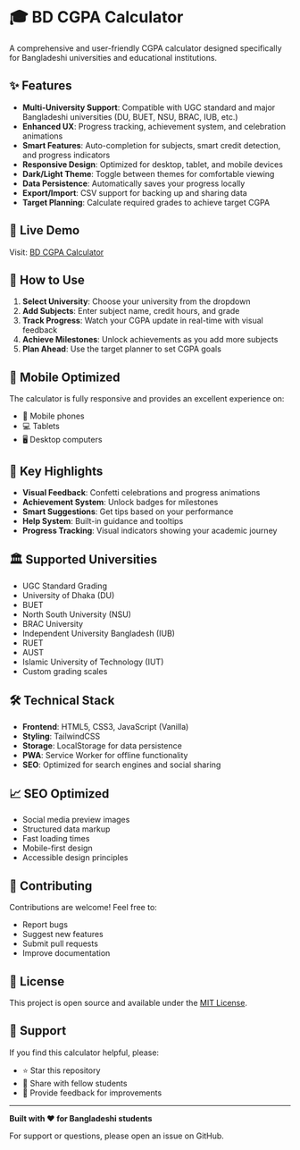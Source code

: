 # 🎓 BD CGPA Calculator

A comprehensive and user-friendly CGPA calculator designed specifically for Bangladeshi universities and educational institutions.

## ✨ Features

- **Multi-University Support**: Compatible with UGC standard and major Bangladeshi universities (DU, BUET, NSU, BRAC, IUB, etc.)
- **Enhanced UX**: Progress tracking, achievement system, and celebration animations
- **Smart Features**: Auto-completion for subjects, smart credit detection, and progress indicators
- **Responsive Design**: Optimized for desktop, tablet, and mobile devices
- **Dark/Light Theme**: Toggle between themes for comfortable viewing
- **Data Persistence**: Automatically saves your progress locally
- **Export/Import**: CSV support for backing up and sharing data
- **Target Planning**: Calculate required grades to achieve target CGPA

## 🚀 Live Demo

Visit: [BD CGPA Calculator](https://bdcgpacalculator.netlify.app)

## 🎯 How to Use

1. **Select University**: Choose your university from the dropdown
2. **Add Subjects**: Enter subject name, credit hours, and grade
3. **Track Progress**: Watch your CGPA update in real-time with visual feedback
4. **Achieve Milestones**: Unlock achievements as you add more subjects
5. **Plan Ahead**: Use the target planner to set CGPA goals

## 📱 Mobile Optimized

The calculator is fully responsive and provides an excellent experience on:

- 📱 Mobile phones
- 💻 Tablets
- 🖥️ Desktop computers

## 🎨 Key Highlights

- **Visual Feedback**: Confetti celebrations and progress animations
- **Achievement System**: Unlock badges for milestones
- **Smart Suggestions**: Get tips based on your performance
- **Help System**: Built-in guidance and tooltips
- **Progress Tracking**: Visual indicators showing your academic journey

## 🏛️ Supported Universities

- UGC Standard Grading
- University of Dhaka (DU)
- BUET
- North South University (NSU)
- BRAC University
- Independent University Bangladesh (IUB)
- RUET
- AUST
- Islamic University of Technology (IUT)
- Custom grading scales

## 🛠️ Technical Stack

- **Frontend**: HTML5, CSS3, JavaScript (Vanilla)
- **Styling**: TailwindCSS
- **Storage**: LocalStorage for data persistence
- **PWA**: Service Worker for offline functionality
- **SEO**: Optimized for search engines and social sharing

## 📈 SEO Optimized

- Social media preview images
- Structured data markup
- Fast loading times
- Mobile-first design
- Accessible design principles

## 🤝 Contributing

Contributions are welcome! Feel free to:

- Report bugs
- Suggest new features
- Submit pull requests
- Improve documentation

## 📄 License

This project is open source and available under the [MIT License](LICENSE).

## 🌟 Support

If you find this calculator helpful, please:

- ⭐ Star this repository
- 📢 Share with fellow students
- 💬 Provide feedback for improvements

---

**Built with ❤️ for Bangladeshi students**

For support or questions, please open an issue on GitHub.
